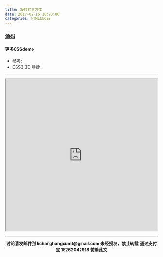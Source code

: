 ```yaml
---
title: 旋转的立方体
date: 2017-02-16 10:20:00
categories: HTML&&CSS
---
```

### [源码](https://github.com/iamsail/CSS_Demo/blob/gh-pages/rotary-cube.html)
#### [更多CSSdemo](https://github.com/iamsail/CSS_Demo/tree/gh-pages)

- 参考:
- [CSS3 3D 特效](http://www.imooc.com/learn/77)

***********

<iframe src="http://www.sail.name/CSS_Demo/rotary-cube.html" style="width:500px;height:500px;">
</iframe>

**********

 <p style="margin-top: 0.4em; text-align: center">
      <b style="font-size: 1em;">讨论请发邮件到 lichanghangcumt@gmail.com</b>
      <b style="font-size: 1em;">未经授权，禁止转载</b>
      <b style="font-size: 1em;">通过支付宝 15262042918 赞助此文</b>
 </p>